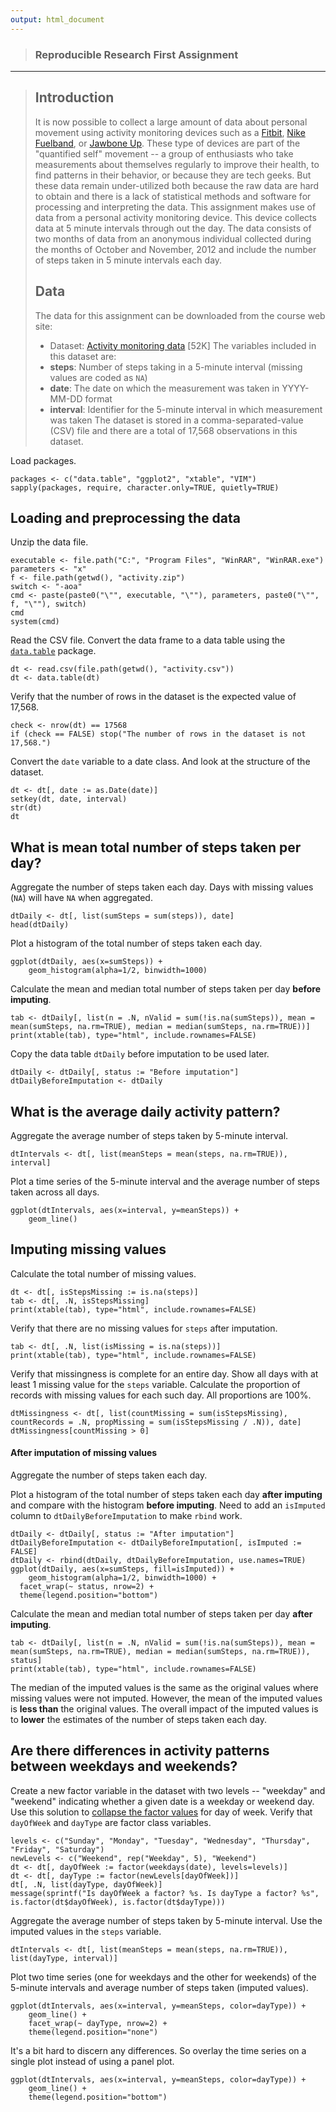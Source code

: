 ```yaml
---
output: html_document
---
```

> ### Reproducible Research First Assignment

---
> ## Introduction
> 
> It is now possible to collect a large amount of data about personal
> movement using activity monitoring devices such as a
> [Fitbit](http://www.fitbit.com), [Nike
> Fuelband](http://www.nike.com/us/en_us/c/nikeplus-fuelband), or
> [Jawbone Up](https://jawbone.com/up). These type of devices are part of
> the "quantified self" movement -- a group of enthusiasts who take
> measurements about themselves regularly to improve their health, to
> find patterns in their behavior, or because they are tech geeks. But
> these data remain under-utilized both because the raw data are hard to
> obtain and there is a lack of statistical methods and software for
> processing and interpreting the data.
> This assignment makes use of data from a personal activity monitoring
> device. This device collects data at 5 minute intervals through out the
> day. The data consists of two months of data from an anonymous
> individual collected during the months of October and November, 2012
> and include the number of steps taken in 5 minute intervals each day.
> 
> ## Data
> 
> The data for this assignment can be downloaded from the course web
> site:
> * Dataset: [Activity monitoring data](https://d396qusza40orc.cloudfront.net/repdata%2Fdata%2Factivity.zip) [52K]
> The variables included in this dataset are:
> * **steps**: Number of steps taking in a 5-minute interval (missing
>     values are coded as `NA`)
> * **date**: The date on which the measurement was taken in YYYY-MM-DD
>     format
> * **interval**: Identifier for the 5-minute interval in which
>     measurement was taken
> The dataset is stored in a comma-separated-value (CSV) file and there
> are a total of 17,568 observations in this
> dataset.

Load packages.

```{r}
packages <- c("data.table", "ggplot2", "xtable", "VIM")
sapply(packages, require, character.only=TRUE, quietly=TRUE)
```

## Loading and preprocessing the data

Unzip the data file.

```{r}
executable <- file.path("C:", "Program Files", "WinRAR", "WinRAR.exe")
parameters <- "x"
f <- file.path(getwd(), "activity.zip")
switch <- "-aoa"
cmd <- paste(paste0("\"", executable, "\""), parameters, paste0("\"", f, "\""), switch)
cmd
system(cmd)
```

Read the CSV file.
Convert the data frame to a data table using the [`data.table`](http://cran.r-project.org/web/packages/data.table/index.html) package.

```{r}
dt <- read.csv(file.path(getwd(), "activity.csv"))
dt <- data.table(dt)
```
 
Verify that the number of rows in the dataset is the expected value of 17,568.

```{r}
check <- nrow(dt) == 17568
if (check == FALSE) stop("The number of rows in the dataset is not 17,568.")
```

Convert the `date` variable to a date class.
And look at the structure of the dataset.

```{r}
dt <- dt[, date := as.Date(date)]
setkey(dt, date, interval)
str(dt)
dt
```

## What is mean total number of steps taken per day?

Aggregate the number of steps taken each day.
Days with missing values (`NA`) will have `NA` when aggregated.

```{r}
dtDaily <- dt[, list(sumSteps = sum(steps)), date]
head(dtDaily)
```

Plot a histogram of the total number of steps taken each day.

```{r histogramStepsTakenEachDay}
ggplot(dtDaily, aes(x=sumSteps)) +
	geom_histogram(alpha=1/2, binwidth=1000)
```

Calculate the mean and median total number of steps taken per day **before imputing**.

```{r, results='asis'}
tab <- dtDaily[, list(n = .N, nValid = sum(!is.na(sumSteps)), mean = mean(sumSteps, na.rm=TRUE), median = median(sumSteps, na.rm=TRUE))]
print(xtable(tab), type="html", include.rownames=FALSE)
```

Copy the data table `dtDaily` before imputation to be used later.

```{r}
dtDaily <- dtDaily[, status := "Before imputation"]
dtDailyBeforeImputation <- dtDaily
```

## What is the average daily activity pattern?

Aggregate the average number of steps taken by 5-minute interval.

```{r}
dtIntervals <- dt[, list(meanSteps = mean(steps, na.rm=TRUE)), interval]
```

Plot a time series of the 5-minute interval and the average number of steps taken across all days.

```{r timeseriesStepsTakenEachInterval}
ggplot(dtIntervals, aes(x=interval, y=meanSteps)) +
	geom_line()
```

## Imputing missing values

Calculate the total number of missing values.

```{r, results='asis'}
dt <- dt[, isStepsMissing := is.na(steps)]
tab <- dt[, .N, isStepsMissing]
print(xtable(tab), type="html", include.rownames=FALSE)
```

Verify that there are no missing values for `steps` after imputation.

```{r, results='asis'}
tab <- dt[, .N, list(isMissing = is.na(steps))]
print(xtable(tab), type="html", include.rownames=FALSE)
```

Verify that missingness is complete for an entire day.
Show all days with at least 1 missing value for the `steps` variable.
Calculate the proportion of records with missing values for each such day.
All proportions are 100%.

```{r}
dtMissingness <- dt[, list(countMissing = sum(isStepsMissing), countRecords = .N, propMissing = sum(isStepsMissing / .N)), date]
dtMissingness[countMissing > 0]
```

#### After imputation of missing values

Aggregate the number of steps taken each day.


Plot a histogram of the total number of steps taken each day **after imputing** and compare with the histogram **before imputing**.
Need to add an `isImputed` column to `dtDailyBeforeImputation` to make `rbind` work.

```{r histogramStepsTakenEachDayAfterImputation}
dtDaily <- dtDaily[, status := "After imputation"]
dtDailyBeforeImputation <- dtDailyBeforeImputation[, isImputed := FALSE]
dtDaily <- rbind(dtDaily, dtDailyBeforeImputation, use.names=TRUE)
ggplot(dtDaily, aes(x=sumSteps, fill=isImputed)) +
	geom_histogram(alpha=1/2, binwidth=1000) +
  facet_wrap(~ status, nrow=2) +
  theme(legend.position="bottom")
```

Calculate the mean and median total number of steps taken per day **after imputing**.

```{r, results='asis'}
tab <- dtDaily[, list(n = .N, nValid = sum(!is.na(sumSteps)), mean = mean(sumSteps, na.rm=TRUE), median = median(sumSteps, na.rm=TRUE)), status]
print(xtable(tab), type="html", include.rownames=FALSE)
```

The median of the imputed values is the same as the original values where missing values were not imputed.
However, the mean of the imputed values is **less than** the original values.
The overall impact of the imputed values is to **lower** the estimates of the number of steps taken each day.

## Are there differences in activity patterns between weekdays and weekends?

Create a new factor variable in the dataset with two levels -- "weekday" and "weekend" indicating whether a given date is a weekday or weekend day.
Use this solution to [collapse the factor values](http://stackoverflow.com/a/9053619) for day of week.
Verify that `dayOfWeek` and `dayType` are factor class variables.

```{r}
levels <- c("Sunday", "Monday", "Tuesday", "Wednesday", "Thursday", "Friday", "Saturday")
newLevels <- c("Weekend", rep("Weekday", 5), "Weekend")
dt <- dt[, dayOfWeek := factor(weekdays(date), levels=levels)]
dt <- dt[, dayType := factor(newLevels[dayOfWeek])]
dt[, .N, list(dayType, dayOfWeek)]
message(sprintf("Is dayOfWeek a factor? %s. Is dayType a factor? %s", is.factor(dt$dayOfWeek), is.factor(dt$dayType)))
```

Aggregate the average number of steps taken by 5-minute interval.
Use the imputed values in the `steps` variable.

```{r}
dtIntervals <- dt[, list(meanSteps = mean(steps, na.rm=TRUE)), list(dayType, interval)]
```

Plot two time series (one for weekdays and the other for weekends) of the 5-minute intervals and average number of steps taken (imputed values).

```{r timeseriesStepsTakenEachIntervalByDayTypePanel}
ggplot(dtIntervals, aes(x=interval, y=meanSteps, color=dayType)) +
	geom_line() +
	facet_wrap(~ dayType, nrow=2) +
	theme(legend.position="none")
```

It's a bit hard to discern any differences.
So overlay the time series on a single plot instead of using a panel plot.

```{r timeseriesStepsTakenEachIntervalByDayType}
ggplot(dtIntervals, aes(x=interval, y=meanSteps, color=dayType)) +
	geom_line() +
	theme(legend.position="bottom")
```

